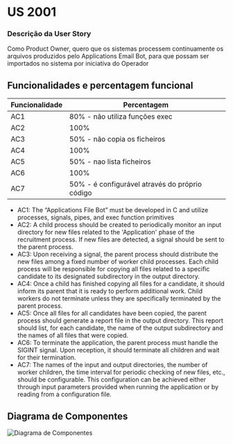 # US 2001
### Descrição da User Story
Como Product Owner, quero que os sistemas processem continuamente os arquivos produzidos pelo
Applications Email Bot, para que possam ser importados no sistema por iniciativa do Operador

## Funcionalidades e percentagem funcional
| Funcionalidade | Percentagem                                    |
|----------------|------------------------------------------------|
| AC1            | 80% - não utiliza funções exec                 |
| AC2            | 100%                                           |
| AC3            | 50% - não copia os ficheiros                                          |
| AC4            | 100%                                           |
| AC5            | 50% - nao lista ficheiros                                     |
| AC6            | 100%                                           |
| AC7            | 50% - é configurável através do próprio código |

- AC1: The “Applications File Bot” must be developed in C and utilize processes, signals,
  pipes, and exec function primitives
- AC2: A child process should be created to periodically monitor an input directory for new
  files related to the 'Application' phase of the recruitment process. If new files are
  detected, a signal should be sent to the parent process.
- AC3: Upon receiving a signal, the parent process should distribute the new files among a
  fixed number of worker child processes. Each child process will be responsible for
  copying all files related to a specific candidate to its designated subdirectory in the
  output directory.
- AC4: Once a child has finished copying all files for a candidate, it should inform its parent
  that it is ready to perform additional work. Child workers do not terminate unless they
  are specifically terminated by the parent process.
- AC5: Once all files for all candidates have been copied, the parent process should
  generate a report file in the output directory. This report should list, for each
  candidate, the name of the output subdirectory and the names of all files that were
  copied.
- AC6: To terminate the application, the parent process must handle the SIGINT signal.
  Upon reception, it should terminate all children and wait for their termination.
- AC7: The names of the input and output directories, the number of worker children, the
  time interval for periodic checking of new files, etc., should be configurable. This
  configuration can be achieved either through input parameters provided when
  running the application or by reading from a configuration file.

## Diagrama de Componentes
![Diagrama de Componentes](./components.svg)